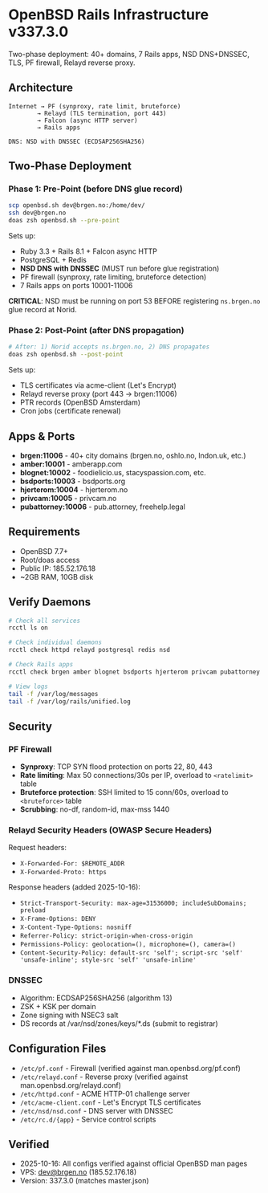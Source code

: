 # OpenBSD Rails Infrastructure v337.3.0
Two-phase deployment: 40+ domains, 7 Rails apps, NSD DNS+DNSSEC, TLS, PF firewall, Relayd reverse proxy.

## Architecture
```
Internet → PF (synproxy, rate limit, bruteforce)
        → Relayd (TLS termination, port 443)
        → Falcon (async HTTP server)
        → Rails apps

DNS: NSD with DNSSEC (ECDSAP256SHA256)
```

## Two-Phase Deployment

### Phase 1: Pre-Point (before DNS glue record)
```bash
scp openbsd.sh dev@brgen.no:/home/dev/
ssh dev@brgen.no
doas zsh openbsd.sh --pre-point
```

Sets up:
- Ruby 3.3 + Rails 8.1 + Falcon async HTTP
- PostgreSQL + Redis
- **NSD DNS with DNSSEC** (MUST run before glue registration)
- PF firewall (synproxy, rate limiting, bruteforce detection)
- 7 Rails apps on ports 10001-11006

**CRITICAL**: NSD must be running on port 53 BEFORE registering `ns.brgen.no` glue record at Norid.

### Phase 2: Post-Point (after DNS propagation)
```bash
# After: 1) Norid accepts ns.brgen.no, 2) DNS propagates
doas zsh openbsd.sh --post-point
```

Sets up:
- TLS certificates via acme-client (Let's Encrypt)
- Relayd reverse proxy (port 443 → brgen:11006)
- PTR records (OpenBSD Amsterdam)
- Cron jobs (certificate renewal)

## Apps & Ports
- **brgen:11006** - 40+ city domains (brgen.no, oshlo.no, lndon.uk, etc.)
- **amber:10001** - amberapp.com
- **blognet:10002** - foodielicio.us, stacyspassion.com, etc.
- **bsdports:10003** - bsdports.org
- **hjerterom:10004** - hjerterom.no
- **privcam:10005** - privcam.no
- **pubattorney:10006** - pub.attorney, freehelp.legal
## Requirements
- OpenBSD 7.7+
- Root/doas access
- Public IP: 185.52.176.18
- ~2GB RAM, 10GB disk

## Verify Daemons
```bash
# Check all services
rcctl ls on

# Check individual daemons
rcctl check httpd relayd postgresql redis nsd

# Check Rails apps
rcctl check brgen amber blognet bsdports hjerterom privcam pubattorney

# View logs
tail -f /var/log/messages
tail -f /var/log/rails/unified.log
```

## Security

### PF Firewall
- **Synproxy**: TCP SYN flood protection on ports 22, 80, 443
- **Rate limiting**: Max 50 connections/30s per IP, overload to `<ratelimit>` table
- **Bruteforce protection**: SSH limited to 15 conn/60s, overload to `<bruteforce>` table
- **Scrubbing**: no-df, random-id, max-mss 1440

### Relayd Security Headers (OWASP Secure Headers)
Request headers:
- `X-Forwarded-For: $REMOTE_ADDR`
- `X-Forwarded-Proto: https`

Response headers (added 2025-10-16):
- `Strict-Transport-Security: max-age=31536000; includeSubDomains; preload`
- `X-Frame-Options: DENY`
- `X-Content-Type-Options: nosniff`
- `Referrer-Policy: strict-origin-when-cross-origin`
- `Permissions-Policy: geolocation=(), microphone=(), camera=()`
- `Content-Security-Policy: default-src 'self'; script-src 'self' 'unsafe-inline'; style-src 'self' 'unsafe-inline'`

### DNSSEC
- Algorithm: ECDSAP256SHA256 (algorithm 13)
- ZSK + KSK per domain
- Zone signing with NSEC3 salt
- DS records at /var/nsd/zones/keys/*.ds (submit to registrar)

## Configuration Files
- `/etc/pf.conf` - Firewall (verified against man.openbsd.org/pf.conf)
- `/etc/relayd.conf` - Reverse proxy (verified against man.openbsd.org/relayd.conf)
- `/etc/httpd.conf` - ACME HTTP-01 challenge server
- `/etc/acme-client.conf` - Let's Encrypt TLS certificates
- `/etc/nsd/nsd.conf` - DNS server with DNSSEC
- `/etc/rc.d/{app}` - Service control scripts

## Verified
- 2025-10-16: All configs verified against official OpenBSD man pages
- VPS: dev@brgen.no (185.52.176.18)
- Version: 337.3.0 (matches master.json)
